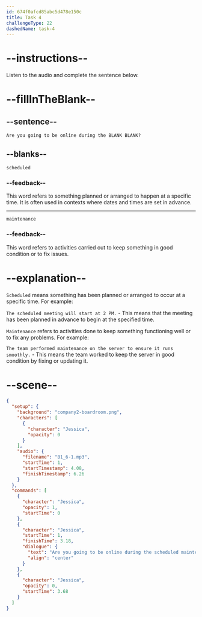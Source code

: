 ```yaml
---
id: 674f0afcd85abc5d478e150c
title: Task 4
challengeType: 22
dashedName: task-4
---
```


<!-- (Audio) Jessica: Are you going to be online during the scheduled maintenance? -->

# --instructions--

Listen to the audio and complete the sentence below.

# --fillInTheBlank--

## --sentence--

`Are you going to be online during the BLANK BLANK?`

## --blanks--

`scheduled`

### --feedback--

This word refers to something planned or arranged to happen at a specific time. It is often used in contexts where dates and times are set in advance.

---

`maintenance`

### --feedback--

This word refers to activities carried out to keep something in good condition or to fix issues.

# --explanation--

`Scheduled` means something has been planned or arranged to occur at a specific time. For example:  

`The scheduled meeting will start at 2 PM.` - This means that the meeting has been planned in advance to begin at the specified time.

`Maintenance` refers to activities done to keep something functioning well or to fix any problems. For example:  

`The team performed maintenance on the server to ensure it runs smoothly.` - This means the team worked to keep the server in good condition by fixing or updating it.

# --scene--

```json
{
  "setup": {
    "background": "company2-boardroom.png",
    "characters": [
      {
        "character": "Jessica",
        "opacity": 0
      }
    ],
    "audio": {
      "filename": "B1_6-1.mp3",
      "startTime": 1,
      "startTimestamp": 4.08,
      "finishTimestamp": 6.26
    }
  },
  "commands": [
    {
      "character": "Jessica",
      "opacity": 1,
      "startTime": 0
    },
    {
      "character": "Jessica",
      "startTime": 1,
      "finishTime": 3.18,
      "dialogue": {
        "text": "Are you going to be online during the scheduled maintenance?",
        "align": "center"
      }
    },
    {
      "character": "Jessica",
      "opacity": 0,
      "startTime": 3.68
    }
  ]
}
```
